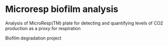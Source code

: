 # Microresp biofilm analysis
 Analysis of MicroResp(TM) plate for detecting and quantifying levels of CO2 production as a proxy for respiration 
 
 Biofilm degradation project
